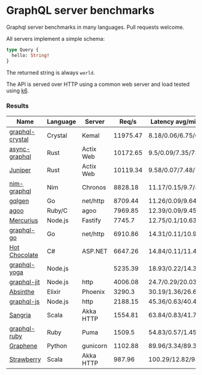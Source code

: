 <!-- README.md is generated from README.ecr, do not edit -->

# GraphQL server benchmarks

Graphql server benchmarks in many languages. Pull requests welcome.

All servers implement a simple schema:

```graphql
type Query {
  hello: String!
}
```

The returned string is always `world`.

The API is served over HTTP using a common web server and load tested using [k6](https://github.com/grafana/k6).

### Results

| Name                          | Language      | Server          | Req/s         | Latency avg/min/med/max |
| ----------------------------  | ------------- | --------------- | ------------- | ----------------------- |
| [graphql-crystal](https://github.com/graphql-crystal/graphql) | Crystal | Kemal | 11975.47 | 8.18/0.06/6.75/64.3            |
| [async-graphql](https://github.com/async-graphql/async-graphql) | Rust | Actix Web | 10172.65 | 9.5/0.09/7.35/73.57            |
| [Juniper](https://github.com/graphql-rust/juniper) | Rust | Actix Web | 10119.34 | 9.58/0.07/7.48/74.04            |
| [nim-graphql](https://github.com/status-im/nim-graphql) | Nim | Chronos | 8828.18 | 11.17/0.15/9.7/81.28            |
| [gqlgen](https://github.com/99designs/gqlgen) | Go | net/http | 8709.44 | 11.26/0.09/9.64/93.23            |
| [agoo](https://github.com/ohler55/agoo) | Ruby/C | agoo | 7969.85 | 12.39/0.09/9.45/139.99            |
| [Mercurius](https://github.com/mercurius-js/mercurius) | Node.js | Fastify | 7745.7 | 12.75/0.1/10.63/467.41            |
| [graphql-go](https://github.com/graphql-go/graphql) | Go | net/http | 6910.86 | 14.31/0.11/10.93/117.21            |
| [Hot Chocolate](https://github.com/ChilliCream/hotchocolate) | C# | ASP.NET | 6647.26 | 14.84/0.11/11.42/629.05            |
| [graphql-yoga](https://github.com/dotansimha/graphql-yoga) | Node.js |  | 5235.39 | 18.93/0.22/14.37/965.94            |
| [graphql-jit](https://github.com/zalando-incubator/graphql-jit) | Node.js | http | 4006.08 | 24.7/0.29/20.03/983.6            |
| [Absinthe](https://github.com/absinthe-graphql/absinthe) | Elixir | Phoenix | 3290.3 | 30.19/1.36/26.63/219.31            |
| [graphql-js](https://github.com/graphql/graphql-js) | Node.js | http | 2188.15 | 45.36/0.63/40.4/1463.19            |
| [Sangria](https://github.com/sangria-graphql/sangria) | Scala | Akka HTTP | 1554.81 | 63.84/0.83/41.73/2828.77            |
| [graphql-ruby](https://github.com/rmosolgo/graphql-ruby) | Ruby | Puma | 1509.5 | 54.83/0.57/1.45/4865.18            |
| [Graphene](https://github.com/graphql-python/graphene) | Python | gunicorn | 1102.88 | 89.96/3.34/89.35/144.6            |
| [Strawberry](https://github.com/strawberry-graphql/strawberry) | Scala | Akka HTTP | 987.96 | 100.29/12.82/98.28/146.91            |
